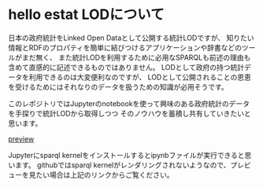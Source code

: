 # hello estat LODについて

日本の政府統計をLinked Open Dataとして公開する統計LODですが、
知りたい情報とRDFのプロパティを簡単に結びつけるアプリケーションや辞書などのツールがまだ無く、
また統計LODを利用するために必用なSPARQLも前述の理由も含めて直感的に記述できるものではありません。
LODとして政府の持つ統計データを利用できるのは大変便利なのですが、
LODとして公開されることの恩恵を受けるためにはそれなりのデータを扱うための知識が必用そうです。


このレポジトリではJupyterのnotebookを使って興味のある政府統計のデータを手探りで統計LODから取得しつつ
そのノウハウを蓄積し共有していきたいと思います。


[preview](http://nbviewer.jupyter.org/github/dogrunjp/hello_estat_lod/blob/master/index.ipynb)


Jupyterにsparql kernelをインストールするとipynbファイルが実行できると思います。
githubではsparql kernelがレンダリングされないようなので、プレビューを見たい場合は上記のリンクからご覧ください。